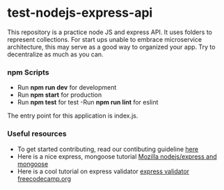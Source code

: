 # test-nodejs-express-api
This repository is a practice node JS and express API. It uses folders to represent collections. For start ups unable to embrace microservice architecture, this may serve as a good way to organized your app. Try to decentralize as much as you can.


### npm Scripts
- Run **npm run dev** for development
- Run **npm start** for production
- Run **npm test** for test
-Run **npm run lint** for eslint

The entry point for this application is index.js.

### Useful resources
- To get started contributing, read our contibuting guideline [here](https://github.com/EvelynAnyebe/test-express-api/blob/main/docs/contributing.md)
- Here is a nice express, mongoose tutorial [Mozilla nodejs/express and mongoose](https://developer.mozilla.org/en-US/docs/Learn/Server-side/Express_Nodejs)
- Here is a cool tutorial on express validator [express validator freecodecamp.org](https://www.freecodecamp.org/news/how-to-make-input-validation-simple-and-clean-in-your-express-js-app-ea9b5ff5a8a7/)

